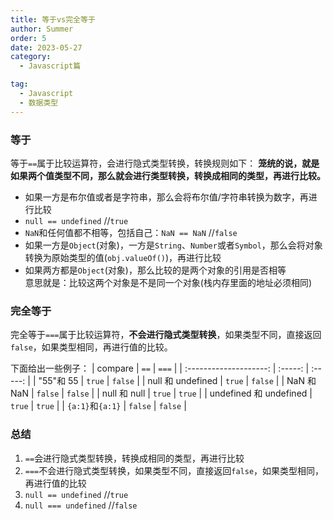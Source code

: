 ```yaml
---
title: 等于vs完全等于
author: Summer
order: 5
date: 2023-05-27
category:
  - Javascript篇

tag:
  - Javascript
  - 数据类型
---
```


### 等于

等于`==`属于比较运算符，会进行隐式类型转换，转换规则如下：
**笼统的说，就是如果两个值类型不同，那么就会进行类型转换，转换成相同的类型，再进行比较。**

- 如果一方是布尔值或者是字符串，那么会将布尔值/字符串转换为数字，再进行比较
- `null == undefined` //`true`
- `NaN`和任何值都不相等，包括自己：`NaN == NaN` //`false`
- 如果一方是`Object`(对象)，一方是`String`、`Number`或者`Symbol`，那么会将对象转换为原始类型的值(`obj.valueOf()`)，再进行比较
- 如果两方都是`Object`(对象)，那么比较的是两个对象的引用是否相等  
  意思就是：比较这两个对象是不是同一个对象(栈内存里面的地址必须相同)

### 完全等于

完全等于`===`属于比较运算符，**不会进行隐式类型转换**，如果类型不同，直接返回`false`，如果类型相同，再进行值的比较。

<!-- 绘制一个三列的表格，==Vs=== -->

下面给出一些例子：
| compare | `==` | `===` |
| :--------------------: | :-----: | :-----: |
| "55"和 55 | `true` | `false` |
| null 和 undefined | `true` | `false` |
| NaN 和 NaN | `false` | `false` |
| null 和 null | `true` | `true` |
| undefined 和 undefined | `true` | `true` |
| `{a:1}`和`{a:1}` | `false` | `false` |

### 总结

1. `==`会进行隐式类型转换，转换成相同的类型，再进行比较
2. `===`不会进行隐式类型转换，如果类型不同，直接返回`false`，如果类型相同，再进行值的比较
3. `null == undefined` //`true`
4. `null === undefined` //`false`
